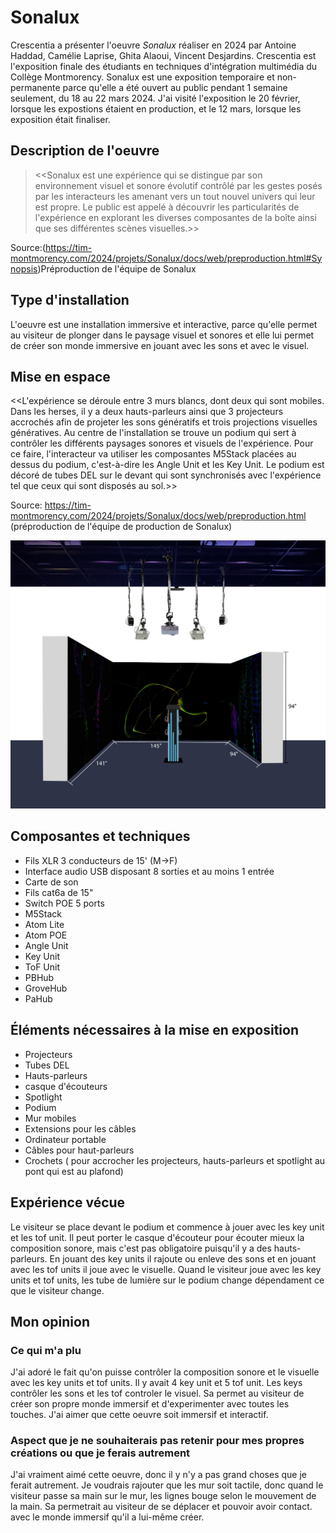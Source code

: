 # Sonalux
Crescentia a présenter l'oeuvre *Sonalux* réaliser en 2024 par Antoine Haddad, Camélie Laprise, Ghita Alaoui, Vincent Desjardins. Crescentia est l'exposition finale des étudiants  en techniques d'intégration multimédia du Collège Montmorency. Sonalux est une exposition temporaire et non-permanente parce qu'elle a été ouvert au public pendant 1 semaine seulement, du 18 au 22 mars 2024. J'ai visité l'exposition le  20 février, lorsque les expostions étaient en production, et le 12 mars, lorsque les exposition était finaliser. 
## Description de l'oeuvre
> <<Sonalux est une expérience qui se distingue par son environnement visuel et sonore évolutif contrôlé par les gestes posés par les interacteurs les amenant vers un tout nouvel univers qui leur est propre. Le public est appelé à découvrir les particularités de l'expérience en explorant les diverses composantes de la boîte ainsi que ses différentes scènes visuelles.>>

Source:(https://tim-montmorency.com/2024/projets/Sonalux/docs/web/preproduction.html#Synopsis)Préproduction de l'équipe de Sonalux

## Type d'installation
L'oeuvre est une installation immersive et interactive, parce qu'elle permet au visiteur de plonger dans le paysage visuel et sonores et elle lui permet de créer son monde immersive en jouant avec les sons et avec le visuel.
## Mise en espace
  <<L'expérience se déroule entre 3 murs blancs, dont deux qui sont mobiles. Dans les herses, il y a deux hauts-parleurs ainsi que 3 projecteurs accrochés afin de projeter les sons génératifs et trois projections visuelles génératives. Au centre de l'installation se trouve un podium qui sert à contrôler les différents paysages sonores et visuels de l'expérience. Pour ce faire, l'interacteur va utiliser les composantes M5Stack placées au dessus du podium, c'est-à-dire les Angle Unit et les Key Unit. Le podium est décoré de tubes DEL sur le devant qui sont synchronisés avec l'expérience tel que ceux qui sont disposés au sol.>>

Source: https://tim-montmorency.com/2024/projets/Sonalux/docs/web/preproduction.html (préproduction de l'équipe de production de Sonalux)

![photo](media/plantation_sonalux.png)
## Composantes et techniques
- Fils XLR 3 conducteurs de 15' (M->F)
- Interface audio USB disposant 8 sorties et au moins 1 entrée
- Carte de son
- Fils cat6a de 15"
- Switch POE 5 ports
- M5Stack
- Atom Lite
- Atom POE
- Angle Unit
- Key Unit
- ToF Unit
- PBHub
- GroveHub
- PaHub

## Éléments nécessaires à la mise en exposition
- Projecteurs
- Tubes DEL
- Hauts-parleurs
- casque d'écouteurs
- Spotlight
- Podium
- Mur mobiles
- Extensions pour les câbles
- Ordinateur portable
- Câbles pour haut-parleurs
- Crochets ( pour accrocher les projecteurs, hauts-parleurs et spotlight au pont qui est au plafond)

##  Expérience vécue
Le visiteur se place devant le podium et commence à jouer avec les key unit et les tof unit. Il peut porter le casque d'écouteur pour écouter mieux la composition sonore, mais c'est pas obligatoire puisqu'il y a des hauts-parleurs. En jouant des key units il rajoute ou enleve des sons et en jouant avec les tof units il joue avec le visuelle. Quand le visiteur joue avec les key units et tof units, les tube de lumière sur le podium change dépendament ce que le visiteur change.
## Mon opinion
### Ce qui m'a plu
J'ai adoré le fait qu'on puisse contrôler la composition sonore et le visuelle avec les key units et tof units. Il y avait 4 key unit et 5 tof unit. Les keys contrôler les sons et les tof controler le visuel. Sa permet au visiteur de créer son propre monde immersif et d'experimenter avec toutes les touches. J'ai aimer que cette oeuvre soit immersif et interactif.
###  Aspect que je ne souhaiterais pas retenir pour mes propres créations ou que je ferais autrement
J'ai vraiment aimé cette oeuvre, donc il y n'y a pas grand choses que je ferait autrement. Je voudrais rajouter que les mur soit tactile, donc quand le visiteur passe sa main sur le mur, les lignes bouge selon le mouvement de la main. Sa permetrait au visiteur de se déplacer et pouvoir avoir contact. avec le monde immersif qu'il a lui-même créer.
